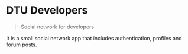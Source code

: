 # DTU Developers

> Social network for developers

It is a small social network app that includes authentication, profiles and forum posts.
